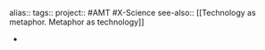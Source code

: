 alias::
tags::
project:: #AMT #X-Science 
see-also:: [[Technology as metaphor. Metaphor as technology]]

-